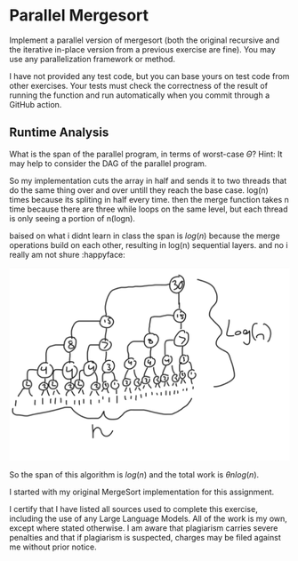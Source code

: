 # Parallel Mergesort

Implement a parallel version of mergesort (both the original recursive and the
iterative in-place version from a previous exercise are fine). You may use any
parallelization framework or method.

I have not provided any test code, but you can base yours on test code from
other exercises. Your tests must check the correctness of the result of running
the function and run automatically when you commit through a GitHub action.

## Runtime Analysis

What is the span of the parallel program, in terms of worst-case $\Theta$? Hint:
It may help to consider the DAG of the parallel program.

So my implementation cuts the array in half and sends it to two threads that do the same thing over and over untill they reach the base case. log(n) times because its spliting in half every time. then the merge function takes n time because there are three while loops on the same level, but each thread is only seeing a portion of n(logn).

baised on what i didnt learn in class the span is $log(n)$ because the merge operations build on each other, resulting in log(n) sequential layers. and no i really am not shure :happyface:

![NewDAG?](image.png)

So the span of this algorithm is $log(n)$ and the total work is $\theta nlog(n)$.

I started with my original MergeSort implementation for this assignment.

I certify that I have listed all sources used to complete this exercise, including the use of any Large Language Models. All of the work is my own, except where stated otherwise. I am aware that plagiarism carries severe penalties and that if plagiarism is suspected, charges may be filed against me without prior notice.
